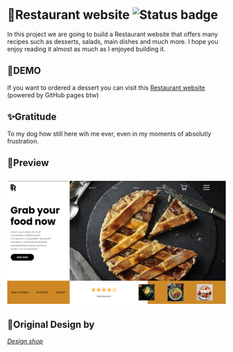 # 🍩Restaurant website ![Status badge](https://img.shields.io/badge/status-completed-green)

In this project we are going to build a Restaurant website that offers many recipes such as desserts, salads, main dishes and much more. I hope you enjoy reading it almost as much as I enjoyed building it.
## 🚀DEMO
If you want to ordered a dessert you can visit this [Restaurant website](https://luiscadillo.github.io/Grab-your-food/#) (powered by GitHub pages btw)
## ✨Gratitude 
To my dog how still here wih me ever, even in my moments of absolutly frustration.
## 👀Preview
![Screenshot](Grab-your-food_Preview.png)
------------


## 📖Original Design by
 [*Design shop*](https://www.uplabs.com/posts/food-app-hero-header)
 
